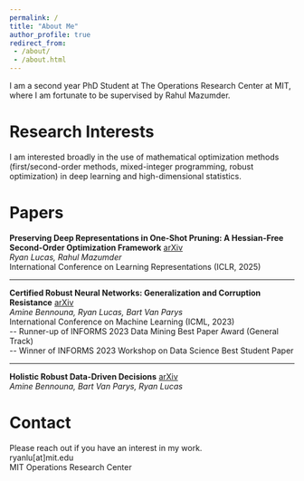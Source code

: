 ```yaml
---
permalink: /
title: "About Me"
author_profile: true
redirect_from: 
 - /about/
 - /about.html
---
```


I am a second year PhD Student at The Operations Research Center at MIT, where I am fortunate to be supervised by Rahul Mazumder. 

Research Interests
======
I am interested broadly in the use of mathematical optimization methods (first/second-order methods, mixed-integer programming, robust optimization) in deep learning and high-dimensional statistics. 

Papers
======

**Preserving Deep Representations in One-Shot Pruning: A Hessian-Free Second-Order Optimization Framework** [arXiv](https://arxiv.org/abs/2411.18376)  
*Ryan Lucas, Rahul Mazumder*  
International Conference on Learning Representations (ICLR, 2025)

****

**Certified Robust Neural Networks: Generalization and Corruption Resistance** [arXiv](https://arxiv.org/abs/2303.02251)  
*Amine Bennouna, Ryan Lucas, Bart Van Parys*  
International Conference on Machine Learning (ICML, 2023)<br>
-- Runner-up of INFORMS 2023 Data Mining Best Paper Award (General Track)<br>
-- Winner of INFORMS 2023 Workshop on Data Science Best Student Paper

****

**Holistic Robust Data-Driven Decisions** [arXiv](https://arxiv.org/abs/2207.09560) \
*Amine Bennouna, Bart Van Parys, Ryan Lucas*  

Contact
======
Please reach out if you have an interest in my work.  
ryanlu[at]mit.edu  
MIT Operations Research Center

